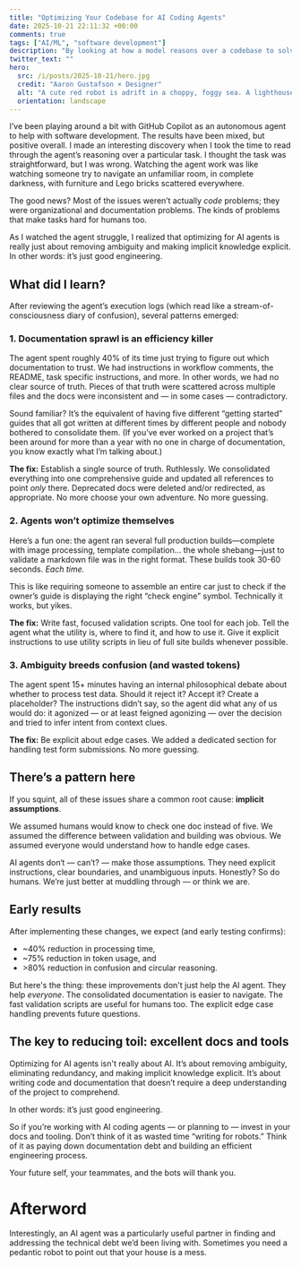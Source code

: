 ```yaml
---
title: "Optimizing Your Codebase for AI Coding Agents"
date: 2025-10-21 22:11:32 +00:00
comments: true
tags: ["AI/ML", "software development"]
description: "By looking at how a model reasons over a codebase to solve tasks, I found ways to help it — as well as the human engineers working in the same project — reduce wasted time."
twitter_text: ""
hero:
  src: /i/posts/2025-10-21/hero.jpg
  credit: "Aaron Gustafson × Designer"
  alt: "A cute red robot is adrift in a choppy, foggy sea. A lighthouse on a cliff in the distance is beaming light across the sea, creating a safe, clear path to a nearby shore. The robot is steering the boat toward shore, following the path through the fog created by the lighthouse. Vintage travel poster aesthetic."
  orientation: landscape
---
```


I’ve been playing around a bit with GitHub Copilot as an autonomous agent to help with software development. The results have been mixed, but positive overall. I made an interesting discovery when I took the time to read through the agent’s reasoning over a particular task. I thought the task was straightforward, but I was wrong. Watching the agent work was like watching someone try to navigate an unfamiliar room, in complete darkness, with furniture and Lego bricks scattered everywhere.

<!-- more -->

The good news? Most of the issues weren’t actually *code* problems; they were organizational and documentation problems. The kinds of problems that make tasks hard for humans too.

As I watched the agent struggle, I realized that optimizing for AI agents is really just about removing ambiguity and making implicit knowledge explicit. In other words: it’s just good engineering.

## What did I learn?

After reviewing the agent’s execution logs (which read like a stream-of-consciousness diary of confusion), several patterns emerged:

### 1. **Documentation sprawl is an efficiency killer**

The agent spent roughly 40% of its time just trying to figure out which documentation to trust. We had instructions in workflow comments, the README, task specific instructions, and more. In other words, we had no clear source of truth. Pieces of that truth were scattered across multiple files and the docs were inconsistent and — in some cases — contradictory.

Sound familiar? It’s the equivalent of having five different “getting started” guides that all got written at different times by different people and nobody bothered to consolidate them. (If you’ve ever worked on a project that’s been around for more than a year with no one in charge of documentation, you know exactly what I’m talking about.)

**The fix:** Establish a single source of truth. Ruthlessly. We consolidated everything into one comprehensive guide and updated all references to point *only* there. Deprecated docs were deleted and/or redirected, as appropriate. No more choose your own adventure. No more guessing.

### 2. **Agents won’t optimize themselves**

Here’s a fun one: the agent ran several full production builds—complete with image processing, template compilation… the whole shebang—just to validate a markdown file was in the right format. These builds took 30-60 seconds. *Each time.* 

This is like requiring someone to assemble an entire car just to check if the owner’s guide is displaying the right “check engine” symbol. Technically it works, but yikes.

**The fix:** Write fast, focused validation scripts. One tool for each job. Tell the agent what the utility is, where to find it, and how to use it. Give it explicit instructions to use utility scripts in lieu of full site builds whenever possible.

### 3. **Ambiguity breeds confusion (and wasted tokens)**

The agent spent 15+ minutes having an internal philosophical debate about whether to process test data. Should it reject it? Accept it? Create a placeholder? The instructions didn’t say, so the agent did what any of us would do: it agonized — or at least feigned agonizing — over the decision and tried to infer intent from context clues.

**The fix:** Be explicit about edge cases. We added a dedicated section for handling test form submissions. No more guessing.

## There’s a pattern here

If you squint, all of these issues share a common root cause: **implicit assumptions**.

We assumed humans would know to check one doc instead of five. We assumed the difference between validation and building was obvious. We assumed everyone would understand how to handle edge cases.

AI agents don‘t — can’t? — make those assumptions. They need explicit instructions, clear boundaries, and unambiguous inputs. Honestly? So do humans. We’re just better at muddling through — or think we are.

## Early results

After implementing these changes, we expect (and early testing confirms):

- ~40% reduction in processing time,
- ~75% reduction in token usage, and
- &gt;80% reduction in confusion and circular reasoning.

But here's the thing: these improvements don't just help the AI agent. They help *everyone*. The consolidated documentation is easier to navigate. The fast validation scripts are useful for humans too. The explicit edge case handling prevents future questions.

## The key to reducing toil: excellent docs and tools

Optimizing for AI agents isn't really about AI. It’s about removing ambiguity, eliminating redundancy, and making implicit knowledge explicit. It’s about writing code and documentation that doesn’t require a deep understanding of the project to comprehend.

In other words: it’s just good engineering.

So if you’re working with AI coding agents — or planning to — invest in your docs and tooling. Don’t think of it as wasted time “writing for robots.” Think of it as paying down documentation debt and building an efficient engineering process.

Your future self, your teammates, and the bots will thank you.

# Afterword

Interestingly, an AI agent was a particularly useful partner in finding and addressing the technical debt we’d been living with. Sometimes you need a pedantic robot to point out that your house is a mess.